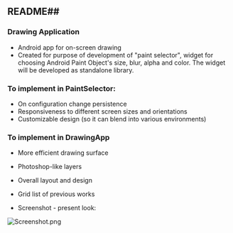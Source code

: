 ## README##

### Drawing Application  ###

* Android app for on-screen drawing
* Created for purpose of development of "paint selector", widget for choosing Android Paint Object's size, blur, alpha and color. The widget will be developed as standalone library. 

### To implement in PaintSelector: ###

* On configuration change persistence
* Responsiveness to different screen sizes and orientations
* Customizable design (so it can blend into various environments)

### To implement in DrawingApp ###

* More efficient drawing surface
* Photoshop-like layers
* Overall layout and design
* Grid list of previous works

* Screenshot - present look:

![Screenshot.png](https://bitbucket.org/repo/9a9649/images/837101722-Screenshot.png)